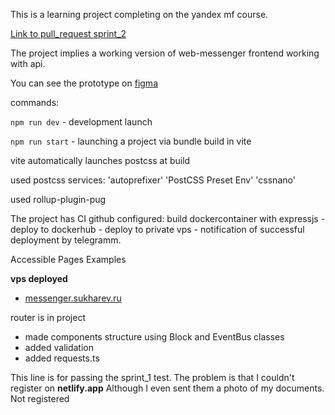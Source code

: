 This is a learning project completing on the yandex mf course.

[Link to pull_request sprint_2 ](https://github.com/Soliton80/middle.messenger.praktikum.yandex/pull/2)

The project implies a working version of web-messenger frontend working with api.

You can see the prototype on [figma](https://www.figma.com/file/8ILHuuVJqjuGU62jaCz49D/mf_messenger?type=design&node-id=0%3A1&mode=design&t=XvZ0MCTizXdJF4js-1)

commands:

`npm run dev` - development launch

`npm run start` - launching a project via bundle build in vite

vite automatically launches postcss at build

used postcss services: 'autoprefixer'  'PostCSS Preset Env' 'cssnano'

used rollup-plugin-pug

The project has CI github configured: build dockercontainer with expressjs - deploy to dockerhub - deploy to private vps - notification of successful deployment by telegramm.

Accessible Pages Examples

**vps deployed**

* [messenger.sukharev.ru](https://messenger.sukharev.ru)

router is in project

- made components structure using Block and EventBus classes
- added validation
- added requests.ts

This line is for passing the sprint_1 test. The problem is that I couldn't register on **netlify.app**
Although I even sent them a photo of my documents. Not registered
